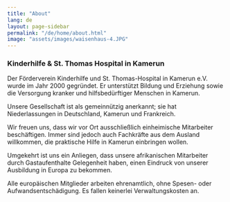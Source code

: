 ```yaml
---
title: "About"
lang: de
layout: page-sidebar
permalink: "/de/home/about.html"
image: "assets/images/waisenhaus-4.JPG"
---
```


### Kinderhilfe & St. Thomas Hospital in Kamerun

Der Förderverein Kinderhilfe und St. Thomas-Hospital in Kamerun e.V. wurde im Jahr 2000 gegründet. Er unterstützt Bildung und Erziehung sowie die Versorgung kranker und hilfsbedürftiger Menschen in Kamerun.

Unsere Gesellschaft ist als gemeinnützig anerkannt; sie hat Niederlassungen in Deutschland, Kamerun und Frankreich.

Wir freuen uns, dass wir vor Ort ausschließlich einheimische Mitarbeiter beschäftigen. Immer sind jedoch auch Fachkräfte aus dem Ausland willkommen, die praktische Hilfe in Kamerun einbringen wollen.

Umgekehrt ist uns ein Anliegen, dass unsere afrikanischen Mitarbeiter durch Gastaufenthalte Gelegenheit haben, einen Eindruck von unserer Ausbildung in Europa zu bekommen.

Alle europäischen Mitglieder arbeiten ehrenamtlich, ohne Spesen- oder Aufwandsentschädigung. Es fallen keinerlei Verwaltungskosten an.